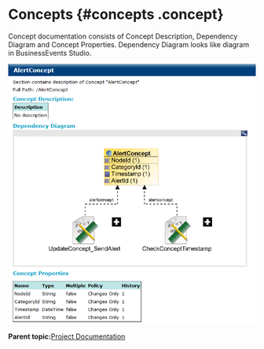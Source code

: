 # Concepts {#concepts .concept}

Concept documentation consists of Concept Description, Dependency Diagram and Concept Properties. Dependency Diagram looks like diagram in BusinessEvents Studio.

![Concept documentation](img/concept/concept.png "Concept documentation")

**Parent topic:**[Project Documentation](../../../modules/bebe/output/ProjectDocumentation.md)


